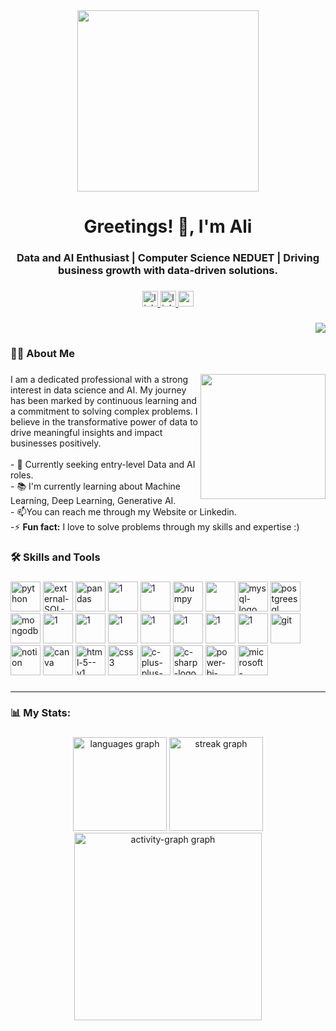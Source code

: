 <div align="center">
<img height="290" src="https://user-images.githubusercontent.com/74038190/241765440-80728820-e06b-4f96-9c9e-9df46f0cc0a5.gif"  />
</div>

###

<h1 align="center">Greetings! 👋, I'm Ali</h1>

###

<h3 align="center">Data and AI Enthusiast | Computer Science NEDUET | Driving business growth with data-driven solutions. </h3>

###

<div align="center">
  <a href="https://www.linkedin.com/in/ali-bin-kashif/" target="_blank">
    <img src="https://img.shields.io/static/v1?message=LinkedIn&logo=linkedin&label=&color=0077B5&logoColor=white&labelColor=&style=for-the-badge" height="25" alt="linkedin logo"  />
  </a>
  <a href="https://ali-bin-kashif-portfolio.vercel.app" target="_blank">
  <img src="https://img.shields.io/static/v1?message=Website&logo=website&label=&color=5271FF&logoColor=white&labelColor=&style=for-the-badge" height="25" alt="linktree logo"  />
  </a>
  <a href="https://www.kaggle.com/alibinkashif" target="_blank">
    <img src="https://img.shields.io/static/v1?message=Kaggle&logo=kaggle&label=&color=2CAAE6&logoColor=white&labelColor=&style=for-the-badge" height="25" alt="gmail logo"  />
  </a>
</div>

###

<div align="right">
  <img src="https://visitor-badge.laobi.icu/badge?page_id=ali-bin-kashif.ali-bin-kashif&"  />
</div>

###

<h3 align="left">👩‍💻  About Me</h3>

###

<img align="right" height="200" src="https://cdn.dribbble.com/users/730703/screenshots/6581243/avento.gif"  />

###

<p align="left">I am a dedicated professional with a strong interest in data science and AI. My journey has been marked by continuous learning and a commitment to solving complex problems. I believe in the transformative power of data to drive meaningful insights and impact businesses positively.<br><br>- 🔭 Currently seeking entry-level Data and AI roles.<br>- 📚 I'm currently learning about Machine Learning, Deep Learning, Generative AI.<br>- 📫You can reach me through my Website or Linkedin.<br>-⚡ <b>Fun fact:</b> I love to solve problems through my skills and expertise :)</p>

###
###

<h3 align="left">🛠 Skills and Tools</h3>

###

<div align="left">
  <img width="48" height="48" src="https://img.icons8.com/fluency/48/python.png" alt="python" />
  <img width="48" height="48" src="https://img.icons8.com/external-those-icons-flat-those-icons/48/external-SQL-development-files-those-icons-flat-those-icons.png" alt="external-SQL-development-files-those-icons-    flat-those-icons" />
  
  <img width="48" height="48" src="https://img.icons8.com/color/48/pandas.png" alt="pandas" />
  <img width="48" height="48" src="https://go-skill-icons.vercel.app/api/icons?i=aws" alt="1" />
  <img width="48" height="48" src="https://go-skill-icons.vercel.app/api/icons?i=gcp" alt="1" />
  <img width="48" height="48" src="https://img.icons8.com/color/48/numpy.png" alt="numpy" />
  <img height=48 width="48" src="https://cdn.jsdelivr.net/gh/devicons/devicon@latest/icons/matplotlib/matplotlib-original.svg" />
  <img width="48" height="48" src="https://img.icons8.com/fluency/48/mysql-logo.png" alt="mysql-logo" />
  <img width="48" height="48" src="https://img.icons8.com/color/48/postgreesql.png" alt="postgreesql"/>
  <img width="48" height="48" src="https://img.icons8.com/color/48/mongodb.png" alt="mongodb" />
  <img width="48" height="48" src="https://go-skill-icons.vercel.app/api/icons?i=langchain" alt="1" />
  <img width="48" height="48" src="https://go-skill-icons.vercel.app/api/icons?i=pinecone" alt="1" />
  <img width="48" height="48" src="https://go-skill-icons.vercel.app/api/icons?i=fastapi" alt="1" />
  <img width="48" height="48" src="https://go-skill-icons.vercel.app/api/icons?i=flask" alt="1" />
  <img width="48" height="48" src="https://go-skill-icons.vercel.app/api/icons?i=scikitlearn" alt="1" />
  <img width="48" height="48" src="https://go-skill-icons.vercel.app/api/icons?i=pytorch" alt="1" />
  <img width="48" height="48" src="https://go-skill-icons.vercel.app/api/icons?i=opencv" alt="1" />
  <img width="48" height="48" src="https://img.icons8.com/color/48/git.png" alt="git" />
  <img width="48" height="48" src="https://img.icons8.com/glyph-neue/64/notion.png" alt="notion" />
  <img width="48" height="48" src="https://img.icons8.com/fluency/48/canva.png" alt="canva" />
  <img width="48" height="48" src="https://img.icons8.com/color/48/html-5--v1.png" alt="html-5--v1" />
  <img width="48" height="48" src="https://img.icons8.com/color/48/css3.png" alt="css3" />
  <img width="48" height="48" src="https://img.icons8.com/color/48/c-plus-plus-logo.png" alt="c-plus-plus-logo" />
  <img width="48" height="48" src="https://img.icons8.com/color/48/c-sharp-logo.png" alt="c-sharp-logo" />
  <img width="48" height="48" src="https://img.icons8.com/fluency/48/power-bi-2021.png" alt="power-bi-2021" />
  <img width="48" height="48" src="https://img.icons8.com/color/48/microsoft-excel-2019--v1.png" alt="microsoft-excel-2019--v1" />
</div>

###
<hr>

<h3 align="left">📊 My Stats:</h3>

###

<div align="center">
  <img src="https://github-readme-stats.vercel.app/api/top-langs?username=ali-bin-kashif&locale=en&hide_title=false&layout=compact&card_width=320&langs_count=5&theme=default&hide_border=false&order=2" height="150" alt="languages graph"  />
  <img src="https://streak-stats.demolab.com?user=ali-bin-kashif&locale=en&mode=daily&theme=default&hide_border=false&border_radius=5&order=3" height="150" alt="streak graph"  />
  <img src="https://github-readme-activity-graph.vercel.app/graph?username=ali-bin-kashif&radius=16&theme=minimal&area=true&order=5" height="300" alt="activity-graph graph"  />
</div>

###
